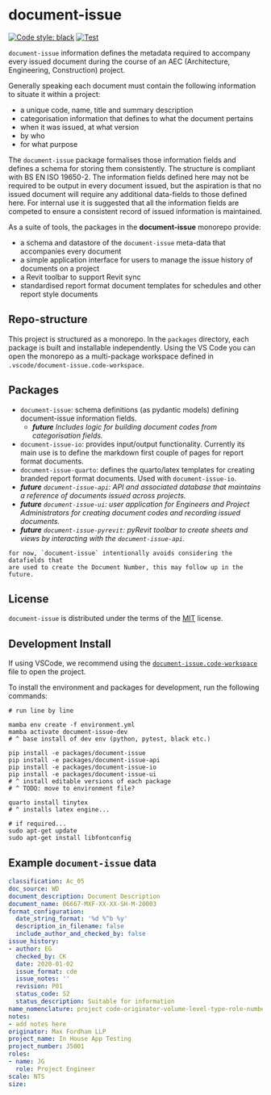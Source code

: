 # document-issue

[![Code style: black](https://img.shields.io/badge/code%20style-black-000000.svg)](https://github.com/psf/black)
[![Test](https://github.com/maxfordham/document-issue/actions/workflows/test-python-package.yml/badge.svg)](https://github.com/maxfordham/document-issue/actions/workflows/test-python-package.yml)

`document-issue` information defines the metadata required to accompany every issued document during the course of
an AEC (Architecture, Engineering, Construction) project.

Generally speaking each document must contain the following information to situate it within a project:

- a unique code, name, title and summary description
- categorisation information that defines to what the document pertains
- when it was issued, at what version
- by who
- for what purpose

The `document-issue` package formalises those information fields and
defines a schema for storing them consistently. The structure is compliant
with BS EN ISO 19650-2. The information fields defined here may not be required to be
output in every document issued, but the aspiration is that no issued document
will require any additional data-fields to those defined here. For internal use it
is suggested that all the information fields are competed to ensure a consistent
record of issued information is maintained.

As a suite of tools, the packages in the **document-issue** monorepo provide:

- a schema and datastore of the `document-issue` meta-data that accompanies every document
- a simple application interface for users to manage the issue history of documents on a project
- a Revit toolbar to support Revit sync
- standardised report format document templates for schedules and other report style documents

## Repo-structure

This project is structured as a monorepo. In the `packages` directory, each package is built and installable independently. Using the VS Code you can open the monorepo as a multi-package workspace defined in `.vscode/document-issue.code-workspace`.

## Packages

- `document-issue`: schema definitions (as pydantic models) defining document-issue information fields.
  - ***future*** *Includes logic for building document codes from categorisation fields.*
- `document-issue-io`: provides input/output functionality. Currently its main use is to define the markdown first couple of pages for report format documents.
- `document-issue-quarto`: defines the quarto/latex templates for creating branded report format documents. Used with `document-issue-io`.
- ***future*** *`document-issue-api`: API and associated database that maintains a reference of documents issued across projects.*
- ***future*** *`document-issue-ui`: user application for Engineers and Project Administrators for creating document codes and recording issued documents.*
- ***future*** *`document-issue-pyrevit`: pyRevit toolbar to create sheets and views by interacting with the `document-issue-api`.*


```{Note}
for now, `document-issue` intentionally avoids considering the datafields that
are used to create the Document Number, this may follow up in the future.
```

## License

`document-issue` is distributed under the terms of the [MIT](https://spdx.org/licenses/MIT.html) license.


## Development Install

If using VSCode, we recommend using the [`document-issue.code-workspace`](./.vscode/document-issue.code-workspace) file to open the project.

To install the environment and packages for development, run the following commands:
```console
# run line by line

mamba env create -f environment.yml
mamba activate document-issue-dev
# ^ base install of dev env (python, pytest, black etc.)

pip install -e packages/document-issue 
pip install -e packages/document-issue-api 
pip install -e packages/document-issue-io 
pip install -e packages/document-issue-ui
# ^ install editable versions of each package
# ^ TODO: move to environment file? 

quarto install tinytex
# ^ installs latex engine...

# if required... 
sudo apt-get update
sudo apt-get install libfontconfig
```

## Example `document-issue` data

```yaml
classification: Ac_05
doc_source: WD
document_description: Document Description
document_name: 06667-MXF-XX-XX-SH-M-20003
format_configuration:
  date_string_format: '%d %^b %y'
  description_in_filename: false
  include_author_and_checked_by: false
issue_history:
- author: EG
  checked_by: CK
  date: 2020-01-02
  issue_format: cde
  issue_notes: ''
  revision: P01
  status_code: S2
  status_description: Suitable for information
name_nomenclature: project code-originator-volume-level-type-role-number
notes:
- add notes here
originator: Max Fordham LLP
project_name: In House App Testing
project_number: J5001
roles:
- name: JG
  role: Project Engineer
scale: NTS
size: 
```
